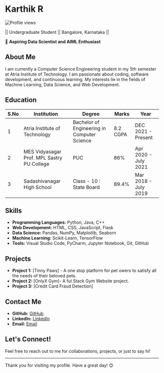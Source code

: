 




# Karthik R 

![Profile views](https://hits.seeyoufarm.com/api/count/incr/badge.svg?url=https://github.com/itsme-rk/itsme-rk&count_bg=%2379C83D&title_bg=%23555555&icon=&icon_color=%23E7E7E7&title=Profile+Views&edge_flat=false)


<!--
**itsme-rk/itsme-rk** is a ✨ _special_ ✨ repository because its `README.md` (this file) appears on your GitHub profile.

Here are some ideas to get you started:

- 🔭 I’m currently working on ...
- 🌱 I’m currently learning ...
- 👯 I’m looking to collaborate on ...
- 🤔 I’m looking for help with ...
- 💬 Ask me about ...
- 📫 How to reach me: ...
- 😄 Pronouns: ...
- ⚡ Fun fact: ...
-->
|| Undergraduate Student || Bangalore, Karnataka ||

🔭 **Aspiring Data Scientist and AIML Enthusiast**

## About Me
I am currently a Computer Science Engineering student in my 5th semester at Atria Institute of Technology. I am passionate about coding, software development, and continuous learning. My interests lie in the fields of Machine Learning, Data Science, and Web Development.

## Education
| S.No | Institution          | Degree                             | Marks | Year                   |
|------|----------------------|------------------------------------|-------|------------------------|
| 1    | Atria Institute of Technology | Bachelor of Engineering in Computer Science | 8.2 CGPA | DEC 2021 - Present     |
| 2    | MES Vidyasagar Prof. MPL Sastry PU College   | PUC           | 86%   | Apr 2020 - July 2021   |
| 3    | Sadashivanagar High School   | Class - 10 : State Board          | 89.4% | Mar 2018 - July 2019   |


## Skills
- **Programming Languages:** Python, Java, C++
- **Web Development:** HTML, CSS, JavaScript, Flask
- **Data Science:** Pandas, NumPy, Matplotlib, Seaborn
- **Machine Learning:** Scikit-Learn, TensorFlow
- **Tools:** Visual Studio Code, PyCharm, Jupyter Notebook, Git, GitHub

## Projects
- **Project 1:** [Tinny Paws] - A one stop platform for pet owers to satisfy all the needs of their beloved pets.
- **Project 2:** [OnlyX Gym]- A ful Stack Gym Website project.
- **Project 3:** [Credit Card Fraud Detection]
  

## Contact Me
- **GitHub:** [GitHub](https://github.com/itsme-rk)
- **LinkedIn:** [LinkedIn](https://www.linkedin.com/in/karthik-r-171927213/)
- **Email:** [Email](mailto:your-karthikramesh1813@gmail.com)

## Let's Connect!
Feel free to reach out to me for collaborations, projects, or just to say hi!

---

Thank you for visiting my profile. Have a great day! 😊
